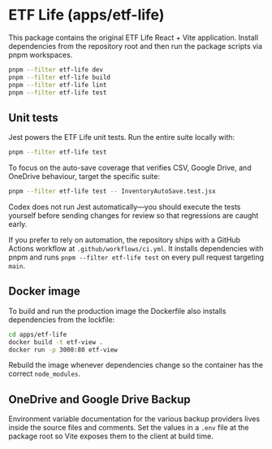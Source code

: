 # ETF Life (apps/etf-life)

This package contains the original ETF Life React + Vite application. Install dependencies from the repository root and then run the package scripts via pnpm workspaces.

```bash
pnpm --filter etf-life dev
pnpm --filter etf-life build
pnpm --filter etf-life lint
pnpm --filter etf-life test
```

## Unit tests

Jest powers the ETF Life unit tests. Run the entire suite locally with:

```bash
pnpm --filter etf-life test
```

To focus on the auto-save coverage that verifies CSV, Google Drive, and OneDrive behaviour, target the specific suite:

```bash
pnpm --filter etf-life test -- InventoryAutoSave.test.jsx
```

Codex does not run Jest automatically—you should execute the tests yourself before sending changes for review so that regressions are caught early.

If you prefer to rely on automation, the repository ships with a GitHub Actions workflow at `.github/workflows/ci.yml`. It installs dependencies with pnpm and runs `pnpm --filter etf-life test` on every pull request targeting `main`.

## Docker image

To build and run the production image the Dockerfile also installs dependencies from the lockfile:

```bash
cd apps/etf-life
docker build -t etf-view .
docker run -p 3000:80 etf-view
```

Rebuild the image whenever dependencies change so the container has the correct `node_modules`.

## OneDrive and Google Drive Backup

Environment variable documentation for the various backup providers lives inside the source files and comments. Set the values in a `.env` file at the package root so Vite exposes them to the client at build time.
